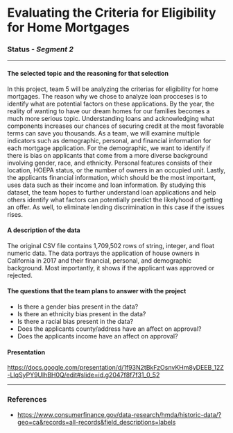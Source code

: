 # Evaluating the Criteria for Eligibility for Home Mortgages

### Status - *Segment 2*

---

#### The selected topic and the reasoning for that selection
In this project, team 5 will be analyzing the criterias for eligibility for home mortgages. The reason why we chose to analyze loan procceses is to identify what are potential factors on these applications. By the year, the reality of wanting to have our dream homes for our families becomes a much more serious topic. Understanding loans and acknowledging what components increases our chances of securing credit at the most favorable terms can save you thousands. As a team, we will examine multiple indicators such as demographic, personal, and financial information for each mortgage application. For the demographic, we want to identify if there is bias on applicants that come from a more diverse background involving gender, race, and ethnicity. Personal features consists of their location, HOEPA status, or the number of owners in an occupied unit. Lastly, the applicants financial information, which should be the most important, uses data such as their income and loan information. By studying this dataset, the team hopes to further understand loan applications and help others identify what factors can potentially predict the likelyhood of getting an offer. As well, to eliminate lending discrimination in this case if the issues rises. 

#### A description of the data
The original CSV file contains 1,709,502 rows of string, integer, and float numeric data. The data portrays the application of house owners in California in 2017 and their financial, personal, and demographic background. Most importantly, it shows if the applicant was approved or rejected.

#### The questions that the team plans to answer with the project
* Is there a gender bias present in the data?
* Is there an ethnicity bias present in the data?
* Is there a racial bias present in the data?
* Does the applicants county/address have an affect on approval? 
* Does the applicants income have an affect on approval? 

#### Presentation
https://docs.google.com/presentation/d/1f93N2tBkFzOsnvKHm8yDEEB_12Z-LlqSyPY9UlhBH0Q/edit#slide=id.g2047f8f7f31_0_52

---

### References
- https://www.consumerfinance.gov/data-research/hmda/historic-data/?geo=ca&records=all-records&field_descriptions=labels

